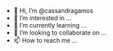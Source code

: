 - 👋 Hi, I’m @cassandragamos
- 👀 I’m interested in ...
- 🌱 I’m currently learning ...
- 💞️ I’m looking to collaborate on ...
- 📫 How to reach me ...

<!---
cassandragamos/cassandragamos is a ✨ special ✨ repository because its `README.md` (this file) appears on your GitHub profile.
You can click the Preview link to take a look at your changes.
--->
